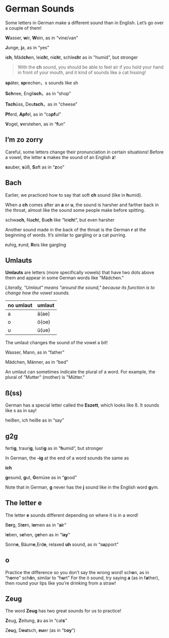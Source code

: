 # German Sounds

Some letters in German make a different sound than in English. Let’s go over a couple of them!

**W**asser, **w**ir, **W**ein, as in “vine/van”

**J**unge, **j**a, as in “yes”

i**ch**, Mäd**ch**en, lei**ch**t, ni**ch**t, schle**ch**t as in "humid", but stronger

> With the **ch** sound, you should be able to feel air if you hold your hand in front of your mouth, and it kind of sounds like a cat hissing!

**sp**äter, **sp**rechen，s sounds like sh

**Sch**nee, Engli**sch**，as in “shop”

**Tsch**üss, Deu**tsch**，as in “cheese”

**Pf**erd, **Apf**el, as in “ca**pf**ul”

**V**ogel, **v**erstehen, as in “**f**un”

## **I’m zo zorry**

Careful, some letters change their pronunciation in certain situations! Before a vowel, the letter **s** makes the sound of an English **z**!

**s**auber, **s**üß, **S**aft as in “**z**oo”

## Bach

Earlier, we practiced how to say that soft **ch** sound \(like in **h**umid\).

When a **ch** comes after an **a** or **u**, the sound is harsher and farther back in the throat, almost like the sound some people make before spitting.

schwa**ch**, Na**ch**t, Bu**ch** like “lei**ch**t”, but even harsher

Another sound made in the back of the throat is the German **r** at the beginning of words. It’s similar to gargling or a cat purring.

**r**uhig, **r**und, **R**eis like gargling

## Umlauts

**Umlauts** are letters \(more specifically vowels\) that have two dots above them and appear in some German words like "Mädchen."

_Literally, "Umlaut" means "around the sound," because its function is to change how the vowel sounds._

| no umlaut | umlaut |
| :--- | :--- |
| a | ä\(ae\) |
| o | ö\(oe\) |
| u | ü\(ue\) |

The umlaut changes the sound of the vowel a bit!

Wasser, Mann, as in “father”

Mädchen, Männer, as in “bed”

An umlaut can sometimes indicate the plural of a word. For example, the plural of "Mutter" \(mother\) is "Mütter."

## **ß\(ss\)**

German has a special letter called the **Eszett**, which looks like ß. It sounds like s as in say!

heißen, ich heiße as in “say”

## **g2g**

ferti**g**, trauri**g**, lusti**g** as in “**h**umid”, but stronger

In German, the **‑ig** at the end of a word sounds the same as

**ich**

**g**esund, **g**ut, **G**emüse as in “**g**ood”

Note that in German, **g** never has the **j** sound like in the English word **g**ym.

## **The letter e**

The letter **e** sounds different depending on where it is in a word!

B**er**g, St**er**n, l**er**nen as in “**ai**r”

l**e**ben, s**e**hen, g**e**hen as in “l**ay**”

Sonn**e**, Bäum**e**,Erd**e**, relaxed **uh** sound, as in “s**u**pport”

## o

Practice the difference so you don’t say the wrong word! sch**o**n, as in “h**o**me” sch**ö**n, similar to “h**u**rt” For the ö sound, try saying **a** \(as in f**a**ther\), then round your lips like you’re drinking from a straw!

## **Zeug**

The word **Zeug** has two great sounds for us to practice!

**Z**eug, **Z**eitung, **z**u as in “cat**s**”

Z**eu**g, D**eu**tsch, **eu**er \(as in “b**oy**”\)

